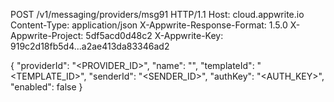 POST /v1/messaging/providers/msg91 HTTP/1.1
Host: cloud.appwrite.io
Content-Type: application/json
X-Appwrite-Response-Format: 1.5.0
X-Appwrite-Project: 5df5acd0d48c2
X-Appwrite-Key: 919c2d18fb5d4...a2ae413da83346ad2

{
  "providerId": "<PROVIDER_ID>",
  "name": "<NAME>",
  "templateId": "<TEMPLATE_ID>",
  "senderId": "<SENDER_ID>",
  "authKey": "<AUTH_KEY>",
  "enabled": false
}

